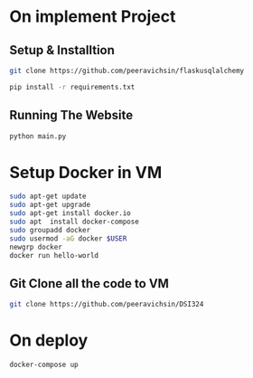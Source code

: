 # On implement Project

## Setup & Installtion

```bash
git clone https://github.com/peeravichsin/flaskusqlalchemy
```

```bash
pip install -r requirements.txt
```

## Running The Website

```bash
python main.py
```

# Setup Docker in VM

```bash
sudo apt-get update
sudo apt-get upgrade
sudo apt-get install docker.io
sudo apt  install docker-compose
sudo groupadd docker
sudo usermod -aG docker $USER
newgrp docker 
docker run hello-world
```

## Git Clone all the code to VM
```bash
git clone https://github.com/peeravichsin/DSI324
```


# On deploy

```bash
docker-compose up
```



